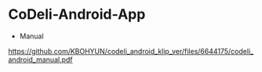 # CoDeli-Android-App




+ Manual



https://github.com/KBOHYUN/codeli_android_klip_ver/files/6644175/codeli_android_manual.pdf


